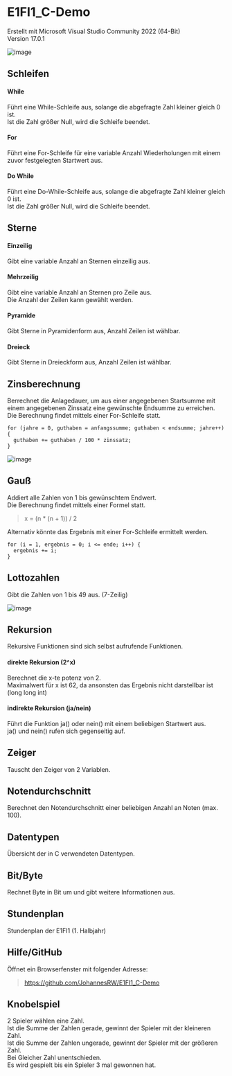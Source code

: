 # E1FI1_C-Demo
Erstellt mit Microsoft Visual Studio Community 2022 (64-Bit)\
Version 17.0.1

![image](https://user-images.githubusercontent.com/93385909/143472425-50b493b0-c5c2-4eaa-8534-d1e2c4dc4ccf.png)

## Schleifen
#### While
Führt eine While-Schleife aus, solange die abgefragte Zahl kleiner gleich 0 ist.\
Ist die Zahl größer Null, wird die Schleife beendet.
#### For
Führt eine For-Schleife für eine variable Anzahl Wiederholungen mit einem zuvor festgelegten Startwert aus.
#### Do While
Führt eine Do-While-Schleife aus, solange die abgefragte Zahl kleiner gleich 0 ist.\
Ist die Zahl größer Null, wird die Schleife beendet.
## Sterne
#### Einzeilig
Gibt eine variable Anzahl an Sternen einzeilig aus.
#### Mehrzeilig
Gibt eine variable Anzahl an Sternen pro Zeile aus.\
Die Anzahl der Zeilen kann gewählt werden.
#### Pyramide
Gibt Sterne in Pyramidenform aus, Anzahl Zeilen ist wählbar.
#### Dreieck
Gibt Sterne in Dreieckform aus, Anzahl Zeilen ist wählbar.
## Zinsberechnung
Berrechnet die Anlagedauer, um aus einer angegebenen Startsumme mit einem angegebenen Zinssatz eine gewünschte Endsumme zu erreichen.\
Die Berechnung findet mittels einer For-Schleife statt.
<pre><code>for (jahre = 0, guthaben = anfangssumme; guthaben < endsumme; jahre++) {
  guthaben += guthaben / 100 * zinssatz;
}</code></pre>
![image](https://user-images.githubusercontent.com/93385909/143417804-dcd8b197-bcdc-40ab-9172-f48455a6aec9.png)
## Gauß
Addiert alle Zahlen von 1 bis gewünschtem Endwert.\
Die Berechnung findet mittels einer Formel statt.
>x = (n * (n + 1)) / 2

Alternativ könnte das Ergebnis mit einer For-Schleife ermittelt werden.
<pre><code>for (i = 1, ergebnis = 0; i <= ende; i++) {
  ergebnis += i;
}</code></pre>
## Lottozahlen
Gibt die Zahlen von 1 bis 49 aus. (7-Zeilig)

![image](https://user-images.githubusercontent.com/93385909/143417967-18194d83-e49b-4d49-94a0-22c86b160dec.png)
## Rekursion
Rekursive Funktionen sind sich selbst aufrufende Funktionen.
#### direkte Rekursion (2^x)
Berechnet die x-te potenz von 2.\
Maximalwert für x ist 62, da ansonsten das Ergebnis nicht darstellbar ist (long long int)
#### indirekte Rekursion (ja/nein)
Führt die Funktion ja() oder nein() mit einem beliebigen Startwert aus.\
ja() und nein() rufen sich gegenseitig auf.
## Zeiger
Tauscht den Zeiger von 2 Variablen.
## Notendurchschnitt
Berechnet den Notendurchschnitt einer beliebigen Anzahl an Noten (max. 100).
## Datentypen
Übersicht der in C verwendeten Datentypen.
## Bit/Byte
Rechnet Byte in Bit um und gibt weitere Informationen aus.
## Stundenplan
Stundenplan der E1FI1 (1. Halbjahr)
## Hilfe/GitHub
Öffnet ein Browserfenster mit folgender Adresse:
>https://github.com/JohannesRW/E1FI1_C-Demo
## Knobelspiel
2 Spieler wählen eine Zahl.\
Ist die Summe der Zahlen gerade, gewinnt der Spieler mit der kleineren Zahl.\
Ist die Summe der Zahlen ungerade, gewinnt der Spieler mit der größeren Zahl.\
Bei Gleicher Zahl unentschieden.\
Es wird gespielt bis ein Spieler 3 mal gewonnen hat.
